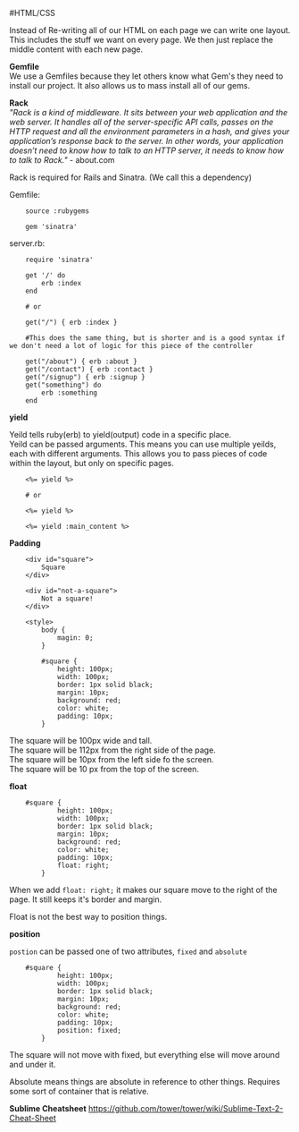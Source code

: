 #HTML/CSS

Instead of Re-writing all of our HTML on each page we can write one layout. This includes the stuff we want on every page. We then just replace the middle content with each new page.  

**Gemfile**  
We use a Gemfiles because they let others know what Gem's they need to install our project. It also allows us to mass install all of our gems.  

**Rack**  
*"Rack is a kind of middleware. It sits between your web application and the web server. It handles all of the server-specific API calls, passes on the HTTP request and all the environment parameters in a hash, and gives your application’s response back to the server. In other words, your application doesn’t need to know how to talk to an HTTP server, it needs to know how to talk to Rack."* - about.com  

Rack is required for Rails and Sinatra. (We call this a dependency)  

Gemfile:  

		source :rubygems

		gem 'sinatra'

server.rb:  

		require 'sinatra'

		get '/' do
			erb :index
		end

		# or

		get("/") { erb :index }  

		#This does the same thing, but is shorter and is a good syntax if we don't need a lot of logic for this piece of the controller

		get("/about") { erb :about }
		get("/contact") { erb :contact }
		get("/signup") { erb :signup }
		get("something") do
			erb :something 
		end

**yield**  

Yeild tells ruby(erb) to yield(output) code in a specific place.  
Yeild can be passed arguments. This means you can use multiple yeilds, each with different arguments. This allows you to pass pieces of code within the layout, but only on specific pages.  

		<%= yield %>

		# or

		<%= yield %>

		<%= yield :main_content %>

**Padding**  

		<div id="square">
			Square
		</div>

		<div id="not-a-square">
			Not a square!
		</div>

		<style>
			body { 
				magin: 0;
			}

			#square {
				height: 100px;
				width: 100px;
				border: 1px solid black;
				margin: 10px;
				background: red;
				color: white;
				padding: 10px;
			}

The square will be 100px wide and tall.  
The square will be 112px from the right side of the page.  
The square will be 10px from the left side fo the screen.  
The square will be 10 px from the top of the screen.  

**float**  

		#square {
				height: 100px;
				width: 100px;
				border: 1px solid black;
				margin: 10px;
				background: red;
				color: white;
				padding: 10px;
				float: right;
			}

When we add `float: right;` it makes our square move to the right of the page. It still keeps it's border and margin.  

Float is not the best way to position things.  

**position**  

`postion` can be passed one of two attributes, `fixed` and `absolute`  

		#square {
				height: 100px;
				width: 100px;
				border: 1px solid black;
				margin: 10px;
				background: red;
				color: white;
				padding: 10px;
				position: fixed;
			}

The square will not move with fixed, but everything else will move around and under it.  

Absolute means things are absolute in reference to other things. Requires some sort of container that is relative.  

				

**Sublime Cheatsheet** https://github.com/tower/tower/wiki/Sublime-Text-2-Cheat-Sheet  


		

